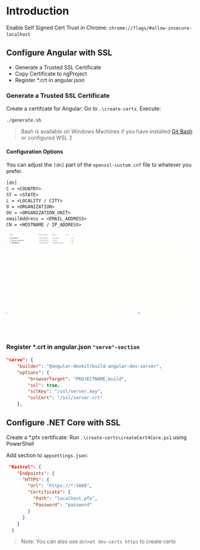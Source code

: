 # Introduction

Enable Self Signed Cert Trust in Chrome: `chrome://flags/#allow-insecure-localhost`

## Configure Angular with SSL

- Generate a Trusted SSL Certificate
- Copy Certificate to ngProject
- Register \*.crt in angular.json

### Generate a Trusted SSL Certificate

Create a certifcate for Angular: Go to `.\create-certs`. Execute:

```
./generate.sh
```

> Bash is available on Windows Machines if you have installed [Git Bash](https://git-scm.com/downloads) or configured WSL 2

#### Configuration Options

You can adjust the `[dn]` part of the `openssl-custom.cnf` file to whatever you prefer.

```
[dn]
C = <COUNTRY>
ST = <STATE>
L = <LOCALITY / CITY>
O = <ORGANIZATION>
OU = <ORGANIZATION_UNIT>
emailAddress = <EMAIL_ADDRESS>
CN = <HOSTNAME / IP_ADDRESS>
```

![create-ssl](_images/create-ssl.gif)

### Register \*.crt in angular.json `"serve"-section`

```Json
"serve": {
    "builder": "@angular-devkit/build-angular:dev-server",
    "options": {
        "browserTarget": "PROJECTNAME:build",
        "ssl": true,
        "sslKey": "/ssl/server.key",
        "sslCert": "/ssl/server.crt"
    },
```

## Configure .NET Core with SSL

Create a \*.pfx certificate: Run `.\create-certs\createCert4Core.ps1` using PowerShell

Add section to `appsettings.json`:

```Json
 "Kestrel": {
    "Endpoints": {
      "HTTPS": {
        "Url": "https://*:5000",
        "Certificate": {
          "Path": "localhost.pfx",
          "Password": "password"
        }
      }
    }
  }
```

> Note: You can also use `dotnet dev-certs https` to create certs
